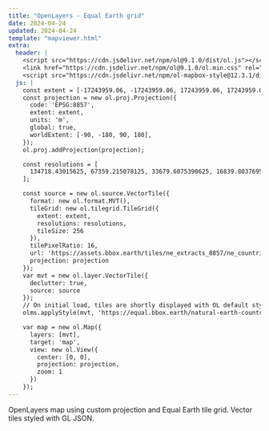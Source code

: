 ```yaml
---
title: "OpenLayers - Equal Earth grid"
date: 2024-04-24
updated: 2024-04-24
template: "mapviewer.html"
extra:
  header: |
    <script src="https://cdn.jsdelivr.net/npm/ol@9.1.0/dist/ol.js"></script>
    <link href="https://cdn.jsdelivr.net/npm/ol@9.1.0/ol.min.css" rel="stylesheet">
    <script src="https://cdn.jsdelivr.net/npm/ol-mapbox-style@12.3.1/dist/olms.js"></script>
  js: |
    const extent = [-17243959.06, -17243959.06, 17243959.06, 17243959.06];
    const projection = new ol.proj.Projection({
      code: 'EPSG:8857',
      extent: extent,
      units: 'm',
      global: true,
      worldExtent: [-90, -180, 90, 180],
    });
    ol.proj.addProjection(projection);

    const resolutions = [
      134718.43015625, 67359.215078125, 33679.6075390625, 16839.80376953125, 8419.901884765624, 4209.950942382812, 2104.975471191406, 1052.487735595703, 526.2438677978515, 263.12193389892576, 131.56096694946288, 65.78048347473144, 32.89024173736572, 16.44512086868286, 8.22256043434143, 4.111280217170715, 2.0556401085853575, 1.0278200542926788, 0.5139100271463394, 0.2569550135731697, 0.12847750678658484, 0.06423875339329242, 0.03211937669664621, 0.016059688348323106, 0.008029844174161553
    ];

    const source = new ol.source.VectorTile({
      format: new ol.format.MVT(),
      tileGrid: new ol.tilegrid.TileGrid({
        extent: extent,
        resolutions: resolutions,
        tileSize: 256
      }),
      tilePixelRatio: 16,
      url: 'https://assets.bbox.earth/tiles/ne_extracts_8857/ne_countries/{z}/{x}/{y}.pbf',
      projection: projection
    });
    var mvt = new ol.layer.VectorTile({
      declutter: true,
      source: source
    });
    // On initial load, tiles are shortly displayed with OL default style
    olms.applyStyle(mvt, 'https://equal.bbox.earth/natural-earth-countries-style.json');

    var map = new ol.Map({
      layers: [mvt],
      target: 'map',
      view: new ol.View({
        center: [0, 0],
        projection: projection,
        zoom: 1
      })
    });
---
```


OpenLayers map using custom projection and Equal Earth tile grid. Vector tiles styled with GL JSON.
